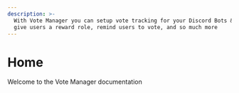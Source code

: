 ```yaml
---
description: >-
  With Vote Manager you can setup vote tracking for your Discord Bots & Servers,
  give users a reward role, remind users to vote, and so much more
---
```


# Home

Welcome to the Vote Manager documentation
